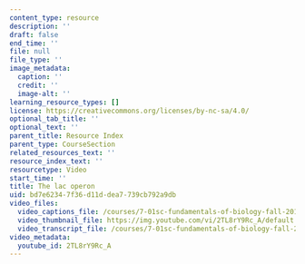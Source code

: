 ```yaml
---
content_type: resource
description: ''
draft: false
end_time: ''
file: null
file_type: ''
image_metadata:
  caption: ''
  credit: ''
  image-alt: ''
learning_resource_types: []
license: https://creativecommons.org/licenses/by-nc-sa/4.0/
optional_tab_title: ''
optional_text: ''
parent_title: Resource Index
parent_type: CourseSection
related_resources_text: ''
resource_index_text: ''
resourcetype: Video
start_time: ''
title: The lac operon
uid: bd7e6234-7f36-d11d-dea7-739cb792a9db
video_files:
  video_captions_file: /courses/7-01sc-fundamentals-of-biology-fall-2011/cb04d0631f5456b6b6b1d829717a0075_2TL8rY9Rc_A.vtt
  video_thumbnail_file: https://img.youtube.com/vi/2TL8rY9Rc_A/default.jpg
  video_transcript_file: /courses/7-01sc-fundamentals-of-biology-fall-2011/25b8f4fa65812774c68c5552facae69f_2TL8rY9Rc_A.pdf
video_metadata:
  youtube_id: 2TL8rY9Rc_A
---
```

